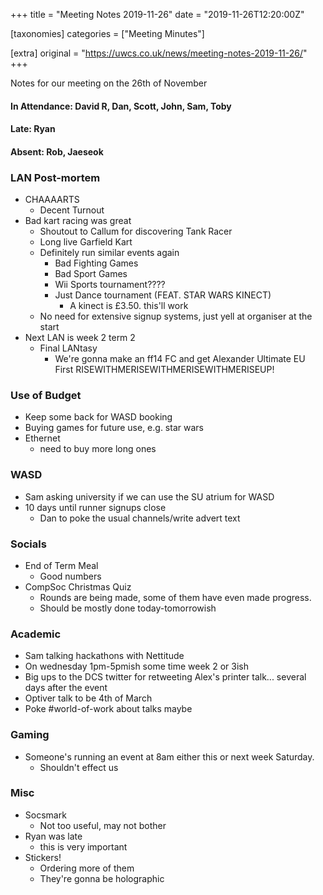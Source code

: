 +++
title = "Meeting Notes 2019-11-26"
date = "2019-11-26T12:20:00Z"

[taxonomies]
categories = ["Meeting Minutes"]

[extra]
original = "https://uwcs.co.uk/news/meeting-notes-2019-11-26/"
+++

<p>Notes for our meeting on the 26th of November</p>

<!-- more -->

#### In Attendance: David R, Dan, Scott, John, Sam, Toby

#### Late: Ryan

#### Absent: Rob, Jaeseok

### LAN Post-mortem

  - CHAAAARTS
      - Decent Turnout
  - Bad kart racing was great
      - Shoutout to Callum for discovering Tank Racer
      - Long live Garfield Kart
      - Definitely run similar events again
          - Bad Fighting Games
          - Bad Sport Games
          - Wii Sports tournament????
          - Just Dance tournament (FEAT. STAR WARS KINECT)
              - A kinect is £3.50. this'll work
      - No need for extensive signup systems, just yell at organiser at the start
  - Next LAN is week 2 term 2
      - Final LANtasy
          - We're gonna make an ff14 FC and get Alexander Ultimate EU First RISEWITHMERISEWITHMERISEWITHMERISEUP\!

### Use of Budget

  - Keep some back for WASD booking
  - Buying games for future use, e.g. star wars
  - Ethernet
      - need to buy more long ones

### WASD

  - Sam asking university if we can use the SU atrium for WASD
  - 10 days until runner signups close
      - Dan to poke the usual channels/write advert text

### Socials

  - End of Term Meal
      - Good numbers
  - CompSoc Christmas Quiz
      - Rounds are being made, some of them have even made progress.
      - Should be mostly done today-tomorrowish

### Academic

  - Sam talking hackathons with Nettitude
  - On wednesday 1pm-5pmish some time week 2 or 3ish
  - Big ups to the DCS twitter for retweeting Alex's printer talk... several days after the event
  - Optiver talk to be 4th of March
  - Poke \#world-of-work about talks maybe

### Gaming

  - Someone's running an event at 8am either this or next week Saturday.
      - Shouldn't effect us

### Misc

  - Socsmark
      - Not too useful, may not bother
  - Ryan was late
      - this is very important
  - Stickers\!
      - Ordering more of them
      - They're gonna be holographic

